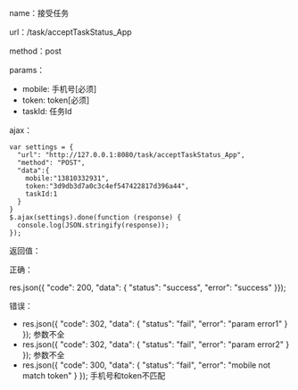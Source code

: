 name：接受任务

url：/task/acceptTaskStatus_App

method：post

params：

* mobile: 手机号[必须]
* token: token[必须]
* taskId: 任务Id

ajax：

```
var settings = {
  "url": "http://127.0.0.1:8080/task/acceptTaskStatus_App",
  "method": "POST",
  "data":{
  	mobile:"13810332931",
  	token:"3d9db3d7a0c3c4ef547422817d396a44",
  	taskId:1
  }
}
$.ajax(settings).done(function (response) {
  console.log(JSON.stringify(response));
});
```

返回值：

正确：

res.json({ "code": 200, "data": { "status": "success", "error": "success" }}); 


错误：

* res.json({ "code": 302, "data": { "status": "fail", "error": "param error1" } }); 参数不全
* res.json({ "code": 302, "data": { "status": "fail", "error": "param error2" } }); 参数不全
* res.json({ "code": 300, "data": { "status": "fail", "error": "mobile not match token" } }); 手机号和token不匹配

